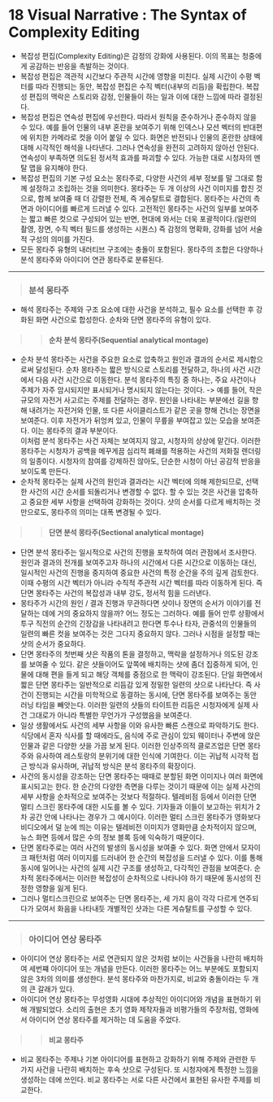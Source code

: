# 18 Visual Narrative : The Syntax of Complexity Editing
 * 복잡성 편집(Complexity Editing)은 감정의 강화에 사용된다. 이의 목표는 청중에게 공감하는 반응을 촉발하는 것이다. 
 * 복잡성 편집은 객관적 시간보다 주관적 시간에 영향을 미친다. 실제 시간이 수평 벡터를 따라 진행되는 동안, 복잡성 편집은 수직 벡터(내부의 리듬)을 확립한다. 복잡성 편집의 맥락은 스토리와 감정, 인물들이 하는 일과 이에 대한 느낌에 따라 결정된다. 
 * 복잡성 편집은 연속성 편집에 우선한다. 따라서 원칙을 준수하거나 준수하지 않을 수 있다. 예를 들어 인물의 내부 혼란을 보여주기 위해 인덱스나 모션 벡터의 반대편에 위치한 카메라로 컷을 이어 붙일 수 있다. 화면은 반전되나 인물의 혼란한 상태에 대해 시각적인 해석을 나타낸다. 그러나 연속성을 완전히 고려하지 않아선 안된다. 연속성이 부족하면 의도된 정서적 효과를 파괴할 수 있다. 가능한 대로 시청자의 멘탈 맵을 유지해야 한다. 
 * 복잡성 편집의 기본 구성 요소는 몽타주로, 다양한 사건의 세부 정보를 말 그대로 함께 설정하고 조립하는 것을 의미한다. 몽타주는 두 개 이상의 사건 이미지를 합친 것으로, 함께 보여줄 때 더 강렬한 전체, 즉 게슈탈트로 결합된다. 몽타주는 사건의 측면과 아이디어를 빠르게 드러낼 수 있다. 고전적인 몽타주는 사건의 일부를 보여주는 짧고 빠른 컷으로 구성되어 있는 반면, 현대에 와서는 더욱 포괄적이다.(일련의 촬영, 장면, 수직 벡터 필드를 생성하는 시퀀스) 즉 감정의 명확화, 강화를 넘어 서술적 구성의 의미를 가진다.
 * 모든 몽타주 유형의 내러티브 구조에는 충돌이 포함된다. 몽타주의 조합은 다양하나 분석 몽타주와 아이디어 연관 몽타주로 분류된다. 

--------------------------------------------------

> ### 분석 몽타주 
 * 해석 몽타주는 주제와 구조 요소에 대한 사건을 분석하고, 필수 요소를 선택한 후 강화된 화면 사건으로 합성한다. 순차와 단면 몽타주의 유형이 있다.

> > #### 순차 분석 몽타주(Sequential analytical montage)
 * 순차 분석 몽타주는 사건을 주요한 요소로 압축하고 원인과 결과의 순서로 제시함으로써 달성된다. 순차 몽타주는 짧은 방식으로 스토리를 전달하고, 하나의 사건 시간에서 다음 사건 시간으로 이동한다. 분석 몽타주의 특징 중 하나는, 주요 사건이나 주제가 자주 암시되지만 표시되거나 명시되지 않는다는 것이다. 
  -> 예를 들어, 작은 규모의 자전거 사고르는 주제를 전달하는 경우. 원인을 나타내는 부분에선 길을 향해 내려가는 자전거와 인물, 또 다른 사이클리스트가 같은 곳을 향해 건너는 장면을 보여준다. 이후 자전거가 뒤엉켜 있고, 인물이 무릎을 부여잡고 있는 모습을 보여준다. 이는 몽타주의 결과 부분이다.      
  이처럼 분석 몽타주는 사건 자체는 보여지지 않고, 시청자의 상상에 맡긴다. 이러한 몽타주는 시청자가 공백을 메꾸게끔 심리적 폐쇄를 적용하는 사건의 저화질 렌더링의 일종이다. 시청자의 참여를 강제하진 않아도, 단순한 시청이 아닌 공감적 반응을 보이도록 만든다. 
 * 순차적 몽타주는 실제 사건의 원인과 결과라는 시간 벡터에 의해 제한되므로, 선택한 사건의 시간 순서를 되돌리거나 변경할 수 없다. 할 수 있는 것은 사건을 압축하고 중요한 세부 사항을 선택하여 강화하는 것이다. 샷의 순서를 다르게 배치하는 것 만으로도, 몽타주의 의미는 대폭 변경될 수 있다. 

> > #### 단면 분석 몽타주(Sectional analytical montage)
 * 단면 분석 몽타주는 일시적으로 사건의 진행을 포착하여 여러 관점에서 조사한다. 원인과 결과의 전개를 보여주고자 하나의 시간에서 다른 시간으로 이동하는 대신, 일시적인 사건의 진행을 중지하여 중요한 사건의 특정 순간을 주의 깊게 검토한다. 이때 수평의 시간 벡터가 아니라 수직적 주관적 시간 벡터를 따라 이동하게 된다. 즉 단면 몽타주는 사건의 복잡성과 내부 강도, 정서적 힘을 드러낸다. 
 * 몽타주가 시간의 원인 / 결과 진행과 무관하다면 샷이나 장면의 순서가 이야기를 전달하는 데에 거의 중요하지 않을까? 어느 정도는 그러하다. 예를 들어 만루 상황에서 투구 직전의 순간의 긴장감을 나타내려고 한다면 투수나 타자, 관중석의 인물들의 일련의 빠른 컷을 보여주는 것은 그다지 중요하지 않다. 그러나 시점을 설정할 때는 샷의 순서가 중요하다. 
 * 단면 몽타주의 첫번째 샷은 작품의 톤을 결정하고, 맥락을 설정하거나 의도된 강조를 보여줄 수 있다. 같은 샷들이어도 앞쪽에 배치하는 샷에 좀더 집중하게 되어, 인물에 대해 편을 들게 되고 해당 객체를 중점으로 한 맥락이 강조된다. 단일 화면에서 짧은 단면 몽타주는 일반적으로 리듬감 있게 정밀한 일련의 샷으로 나타난다. 즉 사건이 진행되는 시간을 미학적으로 동결하는 동시에, 단면 몽타주를 보여주는 동안 러닝 타임을 빼앗는다. 이러한 일련의 샷들의 타이트한 리듬은 시청자에게 실제 사건 그대로가 아니라 특별한 무언가가 구성했음을 보여준다. 
 * 일상 생활에서도 사건의 세부 사항을 이와 유사한 빠른 스캔으로 파악하기도 한다. 식당에서 혼자 식사를 할 때에라도, 음식에 주로 관심이 있되 웨이터나 주변에 앉은 인물과 같은 다양한 샷을 가끔 보게 된다. 이러한 인상주의적 클로즈업은 단면 몽타주와 유사하여 레스토랑의 분위기에 대한 인식에 기여한다. 이는 귀납적 시각적 접근 방식과 유사하며, 귀납적 방식은 분석 몽타주의 확장이다. 
 * 사건의 동시성을 강조하는 단면 몽타주는 때때로 분할된 화면 이미지나 여러 화면에 표시되고는 한다. 한 순간의 다양한 측면을 다루는 것이기 때문에 이는 실제 사건의 세부 사항을 순차적으로 보여주는 것보다 적절하다. 텔레비점 등에서 이러한 단면 멀티 스크린 몽타주에 대한 시도를 볼 수 있다. 기자들과 이들이 보고하는 위치가 2차 공간 안에 나타나는 경우가 그 예시이다. 이러한 멀티 스크린 몽타주가 영화보다 비디오에서 덜 눈에 띄는 이유는 텔레비전 이미지가 영화만큼 순차적이지 않으며, 뉴스 화면 등에서 많은 수의 정보 블록 등에 익숙하기 때문이다. 
 * 단면 몽타주로는 여러 사건의 발생의 동시성을 보여줄 수 있다. 화면 안에서 모자이크 패턴처럼 여러 이미지를 드러내어 한 순간의 복잡성을 드러낼 수 있다. 이를 통해 동시에 일어나는 사건의 실제 시간 구조를 생성하고, 다각적인 관점을 보여준다. 순차적 몽타주에서는 이러한 복잡성이 순차적으로 나타나야 하기 때문에 동시성의 진정한 영향을 잃게 된다. 
 * 그러나 멀티스크린으로 보여주는 단면 몽타주는, 세 가지 음이 각각 다르게 연주되다가 모여서 화음을 나타내듯 개별적인 샷과는 다른 게슈탈트를 구성할 수 있다. 

------------------------------------------------

> ### 아이디어 연상 몽타주
 * 아이디어 연상 몽타주는 서로 연관되지 않은 것처럼 보이는 사건들을 나란히 배치하여 세번쨰 아이디어 또는 개념을 만든다. 이러한 몽타주는 어느 부분에도 포함되지 않은 3차의 의미를 생성한다. 분석 몽타주와 마찬가지로, 비교와 충돌이라는 두 개의 큰 갈래가 있다. 
 * 아이디어 연상 몽타주는 무성영화 시대에 추상적인 아이디어와 개념을 표현하기 위해 개발되었다. 소리의 출현은 초기 영화 제작자들과 비평가들의 주장처럼, 영화에서 아이디어 연상 몽타주를 제거하는 데 도움을 주었다. 

> > #### 비교 몽타주
 * 비교 몽타주는 주제나 기본 아이디어를 표현하고 강화하기 위해 주제와 관련한 두 가지 사건을 나란히 배치하는 후속 샷으로 구성된다. 또 시청자에게 특정한 느낌을 생성하는 데에 쓰인다. 비교 몽타주는 서로 다른 사건에서 표현된 유사한 주제를 비교한다. 
 













